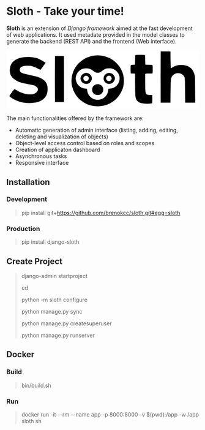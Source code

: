 # Sloth - Take your time!

**Sloth** is an extension of *Django framework* aimed at the fast development of
web applications. It used metadate provided in the model classes to generate
the backend (REST API) and the frontend (Web interface).

![Kiku](sloth/app/static/images/logo.png)

The main functionalities offered by the framework are:

- Automatic generation of admin interface (listing, adding, editing, deleting and visualization of objects)
- Object-level access control based on roles and scopes
- Creation of applicaton dashboard
- Asynchronous tasks
- Responsive interface

## Installation

### Development

> pip install git+https://github.com/brenokcc/sloth.git#egg=sloth

### Production

> pip install django-sloth

## Create Project

> django-admin startproject <project-name>
>
> cd <project-name>
>
> python -m sloth configure
>
> python manage.py sync
>
> python manage.py createsuperuser
>
> python manage.py runserver

## Docker

### Build

> bin/build.sh

### Run
> docker run -it --rm --name app -p 8000:8000 -v $(pwd):/app -w /app sloth sh




